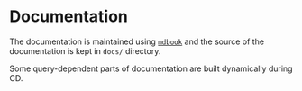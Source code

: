 # Documentation

The documentation is maintained using
[`mdbook`](https://github.com/rust-lang/mdBook) and the source of the
documentation is kept in `docs/` directory.

Some query-dependent parts of documentation are built dynamically during CD.

<!-- TODO: document which parts -->

